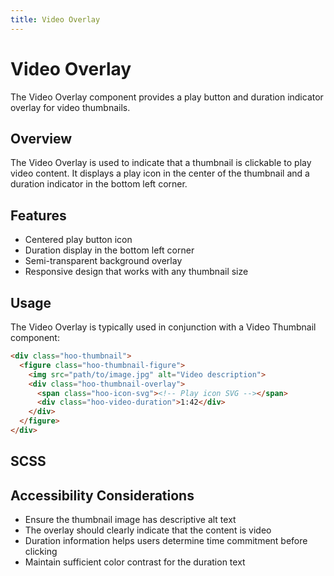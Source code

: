 ```yaml
---
title: Video Overlay
---
```


# Video Overlay

The Video Overlay component provides a play button and duration indicator overlay for video thumbnails.

## Overview

The Video Overlay is used to indicate that a thumbnail is clickable to play video content. It displays a play icon in the center of the thumbnail and a duration indicator in the bottom left corner.

## Features

- Centered play button icon
- Duration display in the bottom left corner
- Semi-transparent background overlay
- Responsive design that works with any thumbnail size

## Usage

The Video Overlay is typically used in conjunction with a Video Thumbnail component:

```html
<div class="hoo-thumbnail">
  <figure class="hoo-thumbnail-figure">
    <img src="path/to/image.jpg" alt="Video description">
    <div class="hoo-thumbnail-overlay">
      <span class="hoo-icon-svg"><!-- Play icon SVG --></span>
      <div class="hoo-video-duration">1:42</div>
    </div>
  </figure>
</div>
```

## SCSS

## Accessibility Considerations

- Ensure the thumbnail image has descriptive alt text
- The overlay should clearly indicate that the content is video
- Duration information helps users determine time commitment before clicking
- Maintain sufficient color contrast for the duration text
